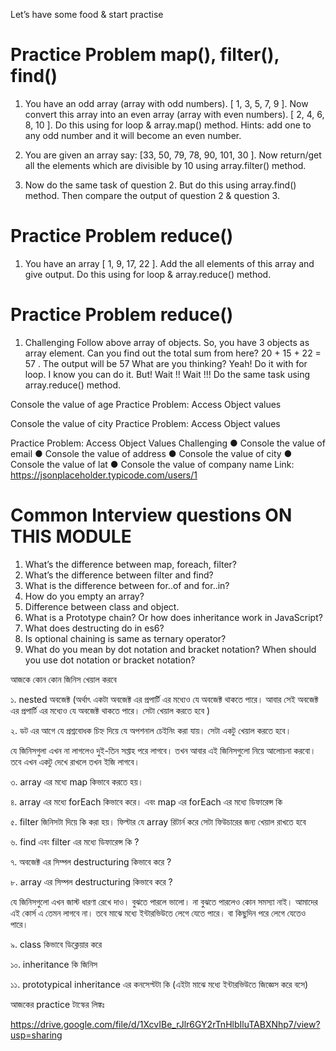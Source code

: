 Let’s have some
food & start
practise 

Practice Problem map(), filter(), find()
===========================================
1) You have an odd array (array with odd numbers). [ 1, 3, 5, 7, 9 ].
Now convert this array into an even array (array with even
numbers). [ 2, 4, 6, 8, 10 ]. Do this using for loop & array.map()
method. Hints: add one to any odd number and it will become an even
number.

2) You are given an array say: [33, 50, 79, 78, 90, 101, 30 ]. Now
return/get all the elements which are divisible by 10 using
array.filter() method.

3) Now do the same task of question 2. But do this using array.find()
method. Then compare the output of question 2 & question 3.

Practice Problem reduce()
===========================================
1) You have an array [ 1, 9, 17, 22 ]. Add the all elements
of this array and give output. Do this using for loop &
array.reduce() method.

Practice Problem reduce()
===========================================
1) Challenging Follow above array of objects. So, you have 3 objects as
array element. Can you find out the total sum from here?
20 + 15 + 22 = 57 . The output will be 57
What are you thinking? Yeah! Do it with for loop. I know you can do it.
But! Wait !! Wait !!! Do the same task using array.reduce() method.


Console the value of age
Practice Problem: Access Object values

Console the value of city
Practice Problem: Access Object values

Practice Problem: Access Object Values
Challenging
● Console the value of email
● Console the value of address
● Console the value of city
● Console the value of lat
● Console the value of company name
Link: https://jsonplaceholder.typicode.com/users/1


Common Interview questions ON THIS MODULE
===========================================
1. What’s the difference between map, foreach, filter?
2. What’s the difference between filter and find?
3. What is the difference between for..of and for..in?
4. How do you empty an array?
5. Difference between class and object.
6. What is a Prototype chain? Or how does inheritance work in JavaScript?
7. What does destructing do in es6?
8. Is optional chaining is same as ternary operator?
9. What do you mean by dot notation and bracket notation? When should you use dot notation or bracket notation?


আজকে কোন কোন জিনিস খেয়াল করবে 

১. nested অবজেক্ট (অর্থাৎ একটা অবজেক্ট এর প্রপার্টি এর মধ্যেও যে অবজেক্ট থাকতে পারে। আবার সেই অবজেক্ট এর প্রপার্টি এর মধ্যেও যে অবজেক্ট থাকতে পারে। সেটা খেয়াল করতে হবে )

২. ডট এর আগে যে প্রশ্নবোধক চিহ্ন দিয়ে যে অপশনাল চেইনিং করা যায়। সেটা একটু খেয়াল করতে হবে। 



যে জিনিসগুলা এখন না লাগলেও দুই-তিন সপ্তাহ পরে লাগবে। তখন আবার এই জিনিসগুলো নিয়ে আলোচনা করবো। তবে এখন একটু দেখে রাখলে তখন ইজি লাগবে। 

৩. array এর মধ্যে map কিভাবে করতে হয়। 

৪. array এর মধ্যে forEach কিভাবে করে। এবং map এর forEach এর মধ্যে ডিফারেন্স কি

৫. filter জিনিসটা দিয়ে কি করা হয়। ফিল্টার যে array রিটার্ন করে সেটা ফিউচারের জন্য খেয়াল রাখতে হবে 

৬. find এবং filter এর মধ্যে ডিফারেন্স কি ? 

৭. অবজেক্ট এর সিম্পল destructuring কিভাবে করে ?

৮. array এর সিম্পল destructuring কিভাবে করে ?



যে জিনিসগুলো এখন জাস্ট ধারণা রেখে দাও। বুঝতে পারলে ভালো। না বুঝতে পারলেও কোন সমস্যা নাই। আমাদের এই কোর্স এ তেমন লাগবে না। তবে মাঝে মধ্যে ইন্টারভিউতে লেগে যেতে পারে। বা কিছুদিন পরে লেগে যেতেও পারে। 

৯. class কিভাবে ডিক্লেয়ার করে 

১০. inheritance কি জিনিস 

১১. prototypical inheritance এর কনসেপ্টটা কি (এইটা মাঝে মধ্যে ইন্টারভিউতে জিজ্ঞেস করে বসে)

আজকের practice টাস্কের লিঙ্কঃ 

https://drive.google.com/file/d/1XcvIBe_rJlr6GY2rTnHlbIluTABXNhp7/view?usp=sharing
